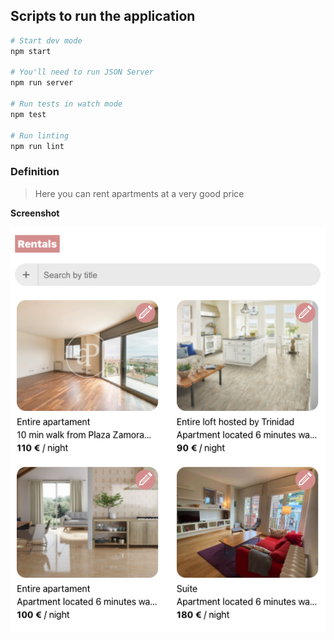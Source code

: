 
## Scripts to run the application

```sh
# Start dev mode
npm start

# You'll need to run JSON Server
npm run server

# Run tests in watch mode
npm test

# Run linting
npm run lint
```

### Definition
> Here you can rent apartments at a very good price

**Screenshot**

![screenshot](readme/screenshot.png)
